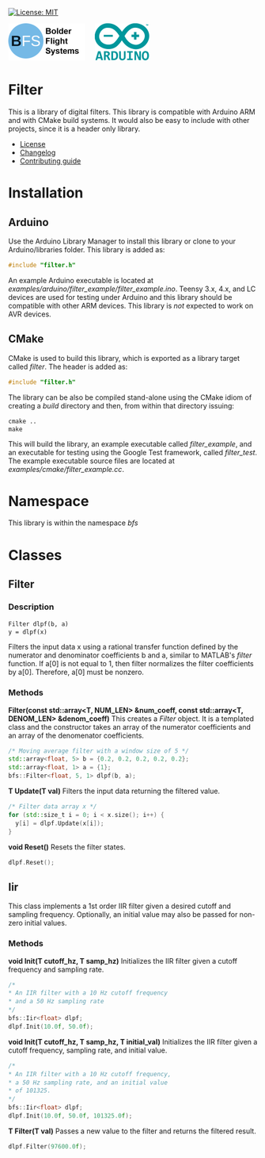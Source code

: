 [![License: MIT](https://img.shields.io/badge/License-MIT-yellow.svg)](https://opensource.org/licenses/MIT)

![Bolder Flight Systems Logo](img/logo-words_75.png) &nbsp; &nbsp; ![Arduino Logo](img/arduino_logo_75.png)

# Filter
This is a library of digital filters. This library is compatible with Arduino ARM and with CMake build systems. It would also be easy to include with other projects, since it is a header only library.
   * [License](LICENSE.md)
   * [Changelog](CHANGELOG.md)
   * [Contributing guide](CONTRIBUTING.md)

# Installation

## Arduino
Use the Arduino Library Manager to install this library or clone to your Arduino/libraries folder. This library is added as:

```C++
#include "filter.h"
```

An example Arduino executable is located at *examples/arduino/filter_example/filter_example.ino*. Teensy 3.x, 4.x, and LC devices are used for testing under Arduino and this library should be compatible with other ARM devices. This library is *not* expected to work on AVR devices.

## CMake
CMake is used to build this library, which is exported as a library target called *filter*. The header is added as:

```C++
#include "filter.h"
```

The library can be also be compiled stand-alone using the CMake idiom of creating a *build* directory and then, from within that directory issuing:

```
cmake ..
make
```

This will build the library, an example executable called *filter_example*, and an executable for testing using the Google Test framework, called *filter_test*. The example executable source files are located at *examples/cmake/filter_example.cc*.

# Namespace
This library is within the namespace *bfs*

# Classes

## Filter

### Description

```
Filter dlpf(b, a)
y = dlpf(x) 
```

Filters the input data x using a rational transfer function defined by the numerator and denominator coefficients b and a, similar to MATLAB's *filter* function. If a[0] is not equal to 1, then filter normalizes the filter coefficients by a[0]. Therefore, a[0] must be nonzero.

### Methods

**Filter(const std::array<T, NUM_LEN> &num_coeff, const std::array<T, DENOM_LEN> &denom_coeff)** This creates a *Filter* object. It is a templated class and the constructor takes an array of the numerator coefficients and an array of the denomenator coefficients.

```C++
/* Moving average filter with a window size of 5 */
std::array<float, 5> b = {0.2, 0.2, 0.2, 0.2, 0.2};
std::array<float, 1> a = {1};
bfs::Filter<float, 5, 1> dlpf(b, a);
```

**T Update(T val)** Filters the input data returning the filtered value.

```C++
/* Filter data array x */
for (std::size_t i = 0; i < x.size(); i++) {
  y[i] = dlpf.Update(x[i]);
}
```

**void Reset()** Resets the filter states.

```C++
dlpf.Reset();
```

## Iir

This class implements a 1st order IIR filter given a desired cutoff and sampling frequency. Optionally, an initial value may also be passed for non-zero initial values.

### Methods

**void Init(T cutoff_hz, T samp_hz)** Initializes the IIR filter given a cutoff frequency and sampling rate.

```C++
/*
* An IIR filter with a 10 Hz cutoff frequency
* and a 50 Hz sampling rate
*/
bfs::Iir<float> dlpf;
dlpf.Init(10.0f, 50.0f);
```

**void Init(T cutoff_hz, T samp_hz, T initial_val)** Initializes the IIR filter given a cutoff frequency, sampling rate, and initial value.

```C++
/*
* An IIR filter with a 10 Hz cutoff frequency,
* a 50 Hz sampling rate, and an initial value
* of 101325.
*/
bfs::Iir<float> dlpf;
dlpf.Init(10.0f, 50.0f, 101325.0f);
```

**T Filter(T val)** Passes a new value to the filter and returns the filtered result.

```C++
dlpf.Filter(97600.0f);
```
